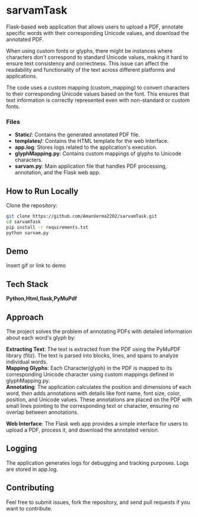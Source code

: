 # sarvamTask
Flask-based web application that allows users to upload a PDF, annotate specific words with their corresponding Unicode values, and download the annotated PDF.

When using custom fonts or glyphs, there might be instances where characters don't correspond to standard Unicode values, making it hard to ensure text consistency and correctness. This issue can affect the readability and functionality of the text across different platforms and applications.

The code uses a custom mapping (custom_mapping) to convert characters to their corresponding Unicode values based on the font. This ensures that text information is correctly represented even with non-standard or custom fonts.



### Files
- **Static/**: Contains the generated annotated PDF file.
- **templates/**: Contains the HTML template for the web interface.
- **app.log**: Stores logs related to the application's execution.
- **glyphMapping.py**: Contains custom mappings of glyphs to Unicode characters.
- **sarvam.py**: Main application file that handles PDF processing, annotation, and the Flask web app.


## How to Run Locally

Clone the repository:

   ```bash
   git clone https://github.com/AmanVerma2202/sarvamTask.git
   cd sarvamTask
   pip install -r requirements.txt
   python sarvam.py
 ```

## Demo

Insert gif or link to demo



## Tech Stack

 **Python,Html,flask,PyMuPdf**

## Approach
The project solves the problem of annotating PDFs with detailed information about each word's glyph by:

**Extracting Text**: The text is extracted from the PDF using the PyMuPDF library (fitz). The text is parsed into blocks, lines, and spans to analyze individual words.<br/>
**Mapping Glyphs**: Each Character(glyph) in the PDF is mapped to its corresponding Unicode character  using custom mappings defined in glyphMapping.py.<br/>
**Annotating**: The application calculates the position and dimensions of each word, then adds annotations with details like font name, font size, color, position, and Unicode values. These annotations are placed on the PDF with small lines pointing to the corresponding text or character, ensuring no overlap between annotations.






**Web Interface**: The Flask web app provides a simple interface for users to upload a PDF, process it, and download the annotated version.


## Logging
The application generates logs for debugging and tracking purposes. Logs are stored in app.log.

## Contributing
Feel free to submit issues, fork the repository, and send pull requests if you want to contribute.
